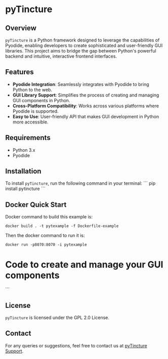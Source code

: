# pyTincture

## Overview
`pyTincture` is a Python framework designed to leverage the capabilities of Pyodide, enabling developers to create sophisticated and user-friendly GUI libraries. This project aims to bridge the gap between Python's powerful backend and intuitive, interactive frontend interfaces.

## Features
- **Pyodide Integration**: Seamlessly integrates with Pyodide to bring Python to the web.
- **GUI Library Support**: Simplifies the process of creating and managing GUI components in Python.
- **Cross-Platform Compatibility**: Works across various platforms where Pyodide is supported.
- **Easy to Use**: User-friendly API that makes GUI development in Python more accessible.

## Requirements
- Python 3.x
- Pyodide

## Installation
To install `pyTincture`, run the following command in your terminal:
\`\`\`
pip install pytincture
\`\`\`

## Docker Quick Start
Docker command to build this example is:
~~~
docker build . -t pytexample -f Dockerfile-example
~~~
Then the docker command to run it is:
~~~
docker run -p8070:8070 -i pytexample
~~~

# Code to create and manage your GUI components
\`\`\`

## License
`pyTincture` is licensed under the GPL 2.0 License.

## Contact
For any queries or suggestions, feel free to contact us at [pyTincture Support](mailto:support@pytincture.com).

